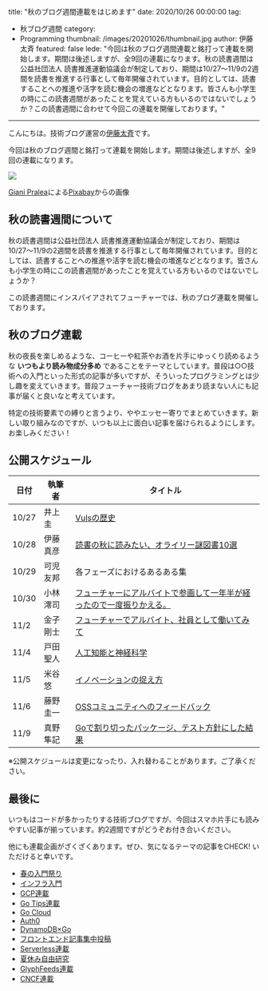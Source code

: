 title: "秋のブログ週間連載をはじめます"
date: 2020/10/26 00:00:00
tag:
  - 秋ブログ週間
category:
  - Programming
thumbnail: /images/20201026/thumbnail.jpg
author: 伊藤太斉
featured: false
lede: "今回は秋のブログ週間連載と銘打って連載を開始します。期間は後述しますが、全9回の連載になります。秋の読書週間は公益社団法人 読書推進運動協議会が制定しており、期間は10/27〜11/9の2週間を読書を推進する行事として毎年開催されています。目的としては、読書することへの推進や活字を読む機会の増進などとなります。皆さんも小学生の時にこの読書週間があったことを覚えている方もいるのではないでしょうか？この読書週間に合わせて今回この連載を開催しております。"
---


こんにちは。技術ブログ運営の[伊藤太斉](https://twitter.com/kaedemalu)です。

今回は秋のブログ週間と銘打って連載を開始します。期間は後述しますが、全9回の連載になります。

<img src="/images/20201026/tree-99852_1280.jpg">

<a href="https://pixabay.com/ja/users/giani-1202/?utm_source=link-attribution&amp;utm_medium=referral&amp;utm_campaign=image&amp;utm_content=99852">Giani Pralea</a>による<a href="https://pixabay.com/ja/?utm_source=link-attribution&amp;utm_medium=referral&amp;utm_campaign=image&amp;utm_content=99852">Pixabay</a>からの画像


## 秋の読書週間について

秋の読書週間は公益社団法人 読書推進運動協議会が制定しており、期間は10/27〜11/9の2週間を読書を推進する行事として毎年開催されています。目的としては、読書することへの推進や活字を読む機会の増進などとなります。皆さんも小学生の時にこの読書週間があったことを覚えている方もいるのではないでしょうか？

この読書週間にインスパイアされてフューチャーでは、秋のブログ連載を開催しております。

## 秋のブログ連載

秋の夜長を楽しめるような、コーヒーや紅茶やお酒を片手にゆっくり読めるような **いつもより読み物成分多め** であることをテーマとしています。普段は○○技術への入門といった形式の記事が多いですが、そういったプログラミングとは少し趣を変えていきます。普段フューチャー技術ブログをあまり読まない人にも記事が届くと良いなと考えています。

特定の技術要素での縛りと言うより、ややエッセー寄りでまとめていきます。新しい取り組みなのですが、いつも以上に面白い記事を届けられるようにします。お楽しみください！

## 公開スケジュール

| 日付 | 執筆者 | タイトル |
| --- | ----- | ------ |
| 10/27 | 井上圭   | [Vulsの歴史](https://future-architect.github.io/articles/20201027/) |
| 10/28 | 伊藤真彦 | [読書の秋に読みたい、オライリー謎図書10選](https://future-architect.github.io/articles/20201028/) |
| 10/29 | 可児友邦 | 各フェーズにおけるあるある集 |
| 10/30 | 小林澪司 | [フューチャーにアルバイトで参画して一年半が経ったので一度振りかえる。](https://future-architect.github.io/articles/20201030/) |
| 11/2  | 金子剛士 | [フューチャーでアルバイト、社員として働いてみて](https://future-architect.github.io/articles/20201102/) |
| 11/4  | 戸田聖人 | [人工知能と神経科学](https://future-architect.github.io/articles/20201104/) |
| 11/5  | 米谷悠 | [イノベーションの捉え方](https://future-architect.github.io/articles/20201105/) |
| 11/6  | 藤野圭一 | [OSSコミュニティへのフィードバック](https://future-architect.github.io/articles/20201106/) |
| 11/9  | 真野隼記 | [Goで割り切ったパッケージ、テスト方針にした結果](https://future-architect.github.io/articles/20201109/) |

※公開スケジュールは変更になったり、入れ替わることがあります。ご了承ください。

## 最後に

いつもはコードが多かったりする技術ブログですが、今回はスマホ片手にも読みやすい記事が揃っています。約2週間ですがどうぞお付き合いください。

他にも連載企画がざくざくあります。ぜひ、気になるテーマの記事をCHECK! いただけると幸いです。

* [春の入門祭り](https://future-architect.github.io/articles/20200529/)
* [インフラ入門](/tags/%E3%82%A4%E3%83%B3%E3%83%95%E3%83%A9%E5%85%A5%E9%96%80/)
* [GCP連載](/tags/GCP%E9%80%A3%E8%BC%89/)
* [Go Tips連載](/tags/GoTips%E9%80%A3%E8%BC%89/)
* [Go Cloud](/tags/GoCDK/)
* [Auth0](/tags/Auth0/)
* [DynamoDB×Go](/tags/DynamoDB%C3%97Go/)
* [フロントエンド記事集中投稿](/tags/%E3%83%95%E3%83%AD%E3%83%B3%E3%83%88%E3%82%A8%E3%83%B3%E3%83%89%E8%A8%98%E4%BA%8B%E9%9B%86%E4%B8%AD%E6%8A%95%E7%A8%BF/)
* [Serverless連載](/tags/Serverless%E9%80%A3%E8%BC%89/)
* [夏休み自由研究](/tags/夏休み自由研究/)
* [GlyphFeeds連載](/tags/GlyphFeeds/)
* [CNCF連載](/tags/CNCF/)

